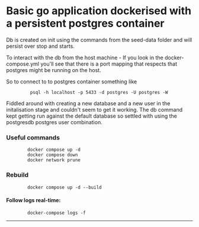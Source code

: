 # Basic go application dockerised with a persistent postgres container

Db is created on init using the commands from the seed-data folder and will persist over stop and starts.

To interact with the db from the host machine - If you look in the docker-compose.yml you'll see that there is a port mapping that respects that postgres might be running on the host.

So to connect to to postgres container something like

             psql -h localhost -p 5433 -d postgres -U postgres -W

Fiddled around with creating a new database and a new user in the initalisation stage and couldn't seem to get it working.
The db command kept getting run against the default database so settled with using the postgresdb postgres user combination.

### Useful commands

            docker compose up -d
            docker compose down
            docker network prune

### Rebuild

            docker compose up -d --build

#### Follow logs real-time:

            docker-compose logs -f

---
